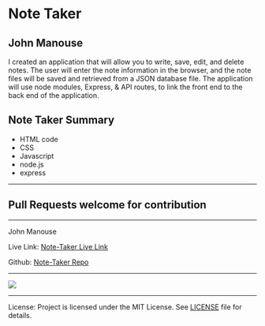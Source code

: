 <h1>Note Taker</h1>
<h2>John Manouse</h2>
<p>I created an application that will allow you to write, save, edit, and delete notes. The user will enter the note information in the browser, and the note files will be saved and retrieved from a JSON database file. The application will use node modules, Express, & API routes, to link the front end to the back end of the application.</p>
<p>
</p>
 
<h2>Note Taker Summary</h2>
<ul>
    <li>HTML code</li>
    <li>CSS</li>
    <li>Javascript</li>
    <li>node.js</li>
    <li>express</li>
</ul>
<hr>
<h2>Pull Requests welcome for contribution</h2>
<hr>
<p>John Manouse</p>
<p>Live Link: <a href="https://sleepy-sands-11047.herokuapp.com/">Note-Taker Live Link</a></p>
<p>Github: <a href="https://github.com/Mirageg4/Note-Taker">Note-Taker Repo</a></p>

<hr>
<img src ="./XXXScreenShotXXX.png"/>
<hr>              
<p>License: Project is licensed under the MIT License. 
See <a href ="LICENSE.md">LICENSE</a> file for details.